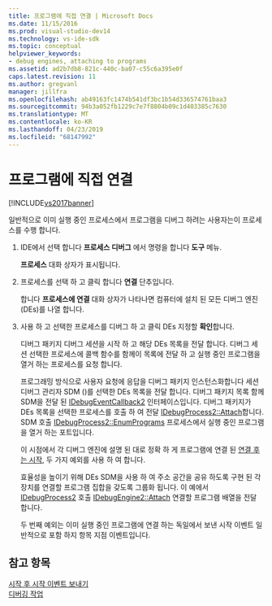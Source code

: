```yaml
---
title: 프로그램에 직접 연결 | Microsoft Docs
ms.date: 11/15/2016
ms.prod: visual-studio-dev14
ms.technology: vs-ide-sdk
ms.topic: conceptual
helpviewer_keywords:
- debug engines, attaching to programs
ms.assetid: ad2b7db8-821c-440c-ba07-c55c6a395e0f
caps.latest.revision: 11
ms.author: gregvanl
manager: jillfra
ms.openlocfilehash: ab49163fc1474b541df3bc1b54d336574761baa3
ms.sourcegitcommit: 94b3a052fb1229c7e7f8804b09c1d403385c7630
ms.translationtype: MT
ms.contentlocale: ko-KR
ms.lasthandoff: 04/23/2019
ms.locfileid: "68147992"
---
```

# <a name="attaching-directly-to-a-program"></a>프로그램에 직접 연결
[!INCLUDE[vs2017banner](../../includes/vs2017banner.md)]

일반적으로 이미 실행 중인 프로세스에서 프로그램을 디버그 하려는 사용자는이 프로세스를 수행 합니다.  
  
1. IDE에서 선택 합니다 **프로세스 디버그** 에서 명령을 합니다 **도구** 메뉴.  
  
    **프로세스** 대화 상자가 표시됩니다.  
  
2. 프로세스를 선택 하 고 클릭 합니다 **연결** 단추입니다.  
  
    합니다 **프로세스에 연결** 대화 상자가 나타나면 컴퓨터에 설치 된 모든 디버그 엔진 (DEs)를 나열 합니다.  
  
3. 사용 하 고 선택한 프로세스를 디버그 하 고 클릭 DEs 지정할 **확인**합니다.  
  
   디버그 패키지 디버그 세션을 시작 하 고 해당 DEs 목록을 전달 합니다. 디버그 세션 선택한 프로세스에 콜백 함수를 함께이 목록에 전달 하 고 실행 중인 프로그램을 열거 하는 프로세스를 요청 합니다.  
  
   프로그래밍 방식으로 사용자 요청에 응답을 디버그 패키지 인스턴스화합니다 세션 디버그 관리자 SDM ()를 선택한 DEs 목록을 전달 합니다. 디버그 패키지 목록 함께 SDM을 전달 된 [IDebugEventCallback2](../../extensibility/debugger/reference/idebugeventcallback2.md) 인터페이스입니다. 디버그 패키지가 DEs 목록을 선택한 프로세스를 호출 하 여 전달 [IDebugProcess2::Attach](../../extensibility/debugger/reference/idebugprocess2-attach.md)합니다. SDM 호출 [IDebugProcess2::EnumPrograms](../../extensibility/debugger/reference/idebugprocess2-enumprograms.md) 프로세스에서 실행 중인 프로그램을 열거 하는 포트입니다.  
  
   이 시점에서 각 디버그 엔진에 설명 된 대로 정확 하 게 프로그램에 연결 된 [연결 후는 시작](../../extensibility/debugger/attaching-after-a-launch.md), 두 가지 예외를 사용 하 여 합니다.  
  
   효율성을 높이기 위해 DEs SDM을 사용 하 여 주소 공간을 공유 하도록 구현 된 각 장치를 연결할 프로그램 집합을 갖도록 그룹화 됩니다. 이 예에서 [IDebugProcess2](../../extensibility/debugger/reference/idebugprocess2.md) 호출 [IDebugEngine2::Attach](../../extensibility/debugger/reference/idebugengine2-attach.md) 연결할 프로그램 배열을 전달 합니다.  
  
   두 번째 예외는 이미 실행 중인 프로그램에 연결 하는 독일에서 보낸 시작 이벤트 일반적으로 포함 하지 항목 지점 이벤트입니다.  
  
## <a name="see-also"></a>참고 항목  
 [시작 후 시작 이벤트 보내기](../../extensibility/debugger/sending-startup-events-after-a-launch.md)   
 [디버깅 작업](../../extensibility/debugger/debugging-tasks.md)
